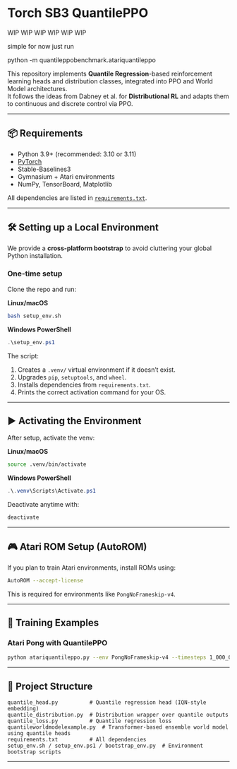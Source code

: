 # Torch SB3 QuantilePPO

WIP WIP WIP WIP WIP WIP

simple for now just run

 python -m quantileppobenchmark.atariquantileppo

This repository implements **Quantile Regression**-based reinforcement learning heads and distribution classes, integrated into PPO and World Model architectures.  
It follows the ideas from Dabney et al. for **Distributional RL** and adapts them to continuous and discrete control via PPO.

---

## 📦 Requirements

- Python 3.9+ (recommended: 3.10 or 3.11)
- [PyTorch](https://pytorch.org/)
- Stable-Baselines3
- Gymnasium + Atari environments
- NumPy, TensorBoard, Matplotlib

All dependencies are listed in [`requirements.txt`](./requirements.txt).

---

## 🛠 Setting up a Local Environment

We provide a **cross-platform bootstrap** to avoid cluttering your global Python installation.

### One-time setup
Clone the repo and run:

**Linux/macOS**
```bash
bash setup_env.sh
```

**Windows PowerShell**
```powershell
.\setup_env.ps1
```

The script:
1. Creates a `.venv/` virtual environment if it doesn’t exist.
2. Upgrades `pip`, `setuptools`, and `wheel`.
3. Installs dependencies from `requirements.txt`.
4. Prints the correct activation command for your OS.

---

## ▶ Activating the Environment

After setup, activate the venv:

**Linux/macOS**
```bash
source .venv/bin/activate
```

**Windows PowerShell**
```powershell
.\.venv\Scripts\Activate.ps1
```

Deactivate anytime with:
```bash
deactivate
```

---

## 🎮 Atari ROM Setup (AutoROM)

If you plan to train Atari environments, install ROMs using:
```bash
AutoROM --accept-license
```
This is required for environments like `PongNoFrameskip-v4`.

---

## 🚀 Training Examples

### Atari Pong with QuantilePPO
```bash
python atariquantileppo.py --env PongNoFrameskip-v4 --timesteps 1_000_000
```

---

## 📂 Project Structure

```
quantile_head.py          # Quantile regression head (IQN-style embedding)
quantile_distribution.py  # Distribution wrapper over quantile outputs
quantile_loss.py          # Quantile regression loss
quantileworldmodelexample.py  # Transformer-based ensemble world model using quantile heads
requirements.txt          # All dependencies
setup_env.sh / setup_env.ps1 / bootstrap_env.py  # Environment bootstrap scripts
```

---

